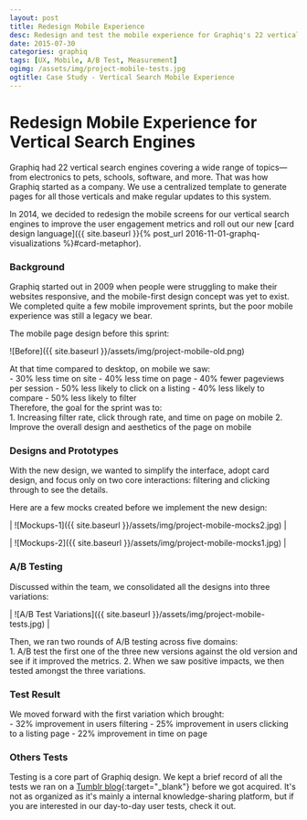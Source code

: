 ```yaml
---
layout: post
title: Redesign Mobile Experience
desc: Redesign and test the mobile experience for Graphiq's 22 vertical search engines. Improve user engagement metrics by over 20%.
date: 2015-07-30
categories: graphiq
tags: [UX, Mobile, A/B Test, Measurement]
ogimg: /assets/img/project-mobile-tests.jpg
ogtitle: Case Study - Vertical Search Mobile Experience
---
```


# Redesign Mobile Experience for Vertical Search Engines

Graphiq had 22 vertical search engines covering a wide range of topics—from electronics to pets, schools, software, and more. That was how Graphiq started as a company. We use a centralized template to generate pages for all those verticals and make regular updates to this system.

In 2014, we decided to redesign the mobile screens for our vertical search engines to improve the user engagement metrics and roll out our new [card design language]({{ site.baseurl }}{% post_url 2016-11-01-graphq-visualizations %}#card-metaphor).

### Background

Graphiq started out in 2009 when people were struggling to make their websites responsive, and the mobile-first design concept was yet to exist. We completed quite a few mobile improvement sprints, but the poor mobile experience was still a legacy we bear.

The mobile page design before this sprint:

![Before]({{ site.baseurl }}/assets/img/project-mobile-old.png)

<div>At that time compared to desktop, on mobile we saw:</div>
- 30% less time on site
- 40% less time on page
- 40% fewer pageviews per session
- 50% less likely to click on a listing
- 40% less likely to compare
- 50% less likely to filter

<div>Therefore, the goal for the sprint was to:</div>
1. Increasing filter rate, click through rate, and time on page on mobile
2. Improve the overall design and aesthetics of the page on mobile

### Designs and Prototypes

With the new design, we wanted to simplify the interface, adopt card design, and focus only on two core interactions: filtering and clicking through to see the details.

Here are a few mocks created before we implement the new design:

| ![Mockups-1]({{ site.baseurl }}/assets/img/project-mobile-mocks2.jpg) |

| ![Mockups-2]({{ site.baseurl }}/assets/img/project-mobile-mocks1.jpg) |

### A/B Testing

Discussed within the team, we consolidated all the designs into three variations:

| ![A/B Test Variations]({{ site.baseurl }}/assets/img/project-mobile-tests.jpg) |

<div>Then, we ran two rounds of A/B testing across five domains:</div>
1. A/B test the first one of the three new versions against the old version and see if it improved the metrics.
2. When we saw positive impacts, we then tested amongst the three variations.

### Test Result

<div>We moved forward with the first variation which brought:</div>
- 32% improvement in users filtering
- 25% improvement in users clicking to a listing page
- 22% improvement in time on page

### Others Tests

Testing is a core part of Graphiq design. We kept a brief record of all the tests we ran on a [Tumblr blog](http://graphiqeng.com/){:target="_blank"} before we got acquired. It's not as organized as it's mainly a internal knowledge-sharing platform, but if you are interested in our day-to-day user tests, check it out.